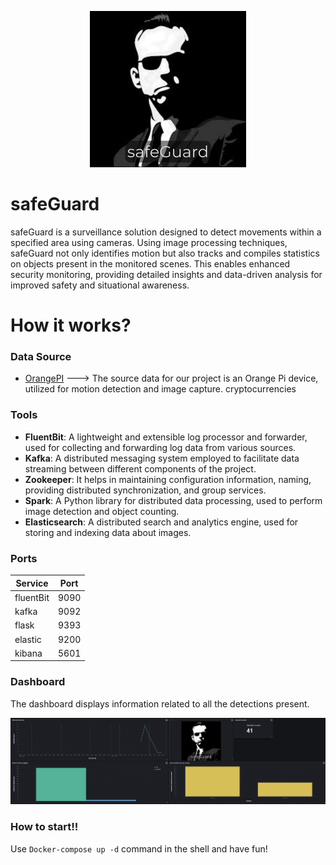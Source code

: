 <p align="center">
  <img src="images/logo_resized.png" alt="progettotap" />
</p>

# safeGuard
safeGuard is a surveillance solution designed to detect movements within a specified area using cameras. Using image processing techniques, safeGuard not only identifies motion but also tracks and compiles statistics on objects present in the monitored scenes. This enables enhanced security monitoring, providing detailed insights and data-driven analysis for improved safety and situational awareness.

# How it works?



### Data Source 
  - [OrangePI](http://www.orangepi.org/html/hardWare/computerAndMicrocontrollers/details/orange-pi-3-LTS.html) ---> The source data for our project is an Orange Pi device, utilized for motion detection and image capture.
 cryptocurrencies
  
  
### Tools
- **FluentBit**: A lightweight and extensible log processor and forwarder, used for collecting and forwarding log data from various sources.
- **Kafka**: A distributed messaging system employed to facilitate data streaming between different components of the project.
- **Zookeeper**: It helps in maintaining configuration information, naming, providing distributed synchronization, and group services.
- **Spark**: A Python library for distributed data processing, used to perform image detection and object counting.
- **Elasticsearch**: A distributed search and analytics engine, used for storing and indexing data about images.

### Ports
  | Service   | Port      |
  |-----------|-----------|
  | fluentBit | 9090      |
  | kafka     | 9092      |
  | flask     | 9393      |
  | elastic   | 9200      |
  | kibana    | 5601      |

 
 ### Dashboard
 The dashboard displays information related to all the detections present.
 
 <p align="center">
  <img src="images/dashboard.PNG" alt="progettotap" />
</p>



### How to start!!

Use `Docker-compose up -d` command  in the shell and have fun!
